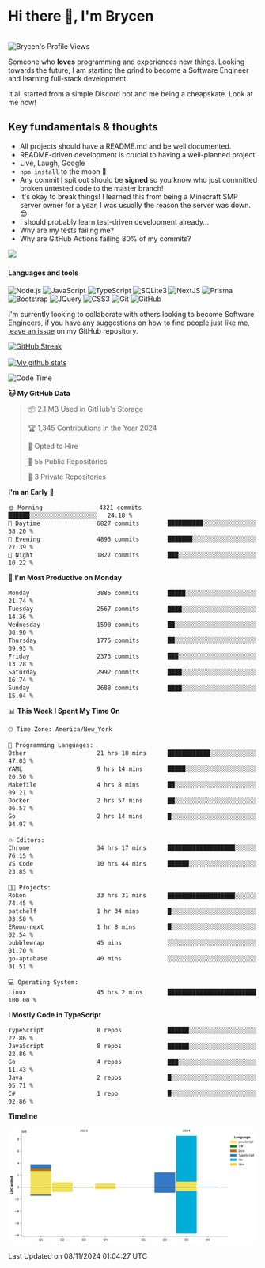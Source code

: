 # Hi there 👋, I'm Brycen

<br>
<img src="https://komarev.com/ghpvc/?username=BrycensRanch" alt="Brycen's Profile Views" />

Someone who **loves** programming and experiences new things. Looking towards the future, I am starting the grind to become a Software Engineer and learning full-stack development.

It all started from a simple Discord bot and me being a cheapskate. Look at me now!

## Key fundamentals & thoughts

- All projects should have a README.md and be well documented.
- README-driven development is crucial to having a well-planned project.
- Live, Laugh, Google
- `npm install` to the moon 🚀
- Any commit I spit out should be **signed** so you know who just committed broken untested code to the master branch!
- It's okay to break things! I learned this from being a Minecraft SMP server owner for a year, I was usually the reason the server was down. 😎
- I should probably learn test-driven development already...
- Why are my tests failing me?
- Why are GitHub Actions failing 80% of my commits? 

<img src="https://res.cloudinary.com/practicaldev/image/fetch/s--OoBLh7-Q--/c_limit%2Cf_auto%2Cfl_progressive%2Cq_auto%2Cw_880/https://cdn-images-1.medium.com/max/1614/1%2A8BlqJ8lNVZzuRjAg1mZ50w.png" height="400"/>

<h4>Languages and tools</h4>
<p>
  <img src="https://img.shields.io/badge/node.js%20-%2343853D.svg?&style=for-the-badge&logo=node.js&logoColor=white" alt="Node.js" />
  <img src="https://img.shields.io/badge/javascript%20-%23323330.svg?&style=for-the-badge&logo=javascript&logoColor=%23F7DF1E" alt="JavaScript" />
  <img src="https://img.shields.io/badge/typescript%20-%23323330.svg?&style=for-the-badge&logo=typescript&logoColor=#3467eb" alt="TypeScript" />
  <img src="https://img.shields.io/badge/sqlite3%20-%23323330.svg?&style=for-the-badge&logo=sqlite&logoColor=#3467eb" alt="SQLite3" />
  <img src="https://img.shields.io/badge/Next.JS%20-%23323330.svg?&style=for-the-badge&logo=next.js&logoColor=#3467eb" alt="NextJS" />
  <img src="https://img.shields.io/badge/Prisma%20-%23323330.svg?&style=for-the-badge&logo=prisma&logoColor=#3467eb" alt="Prisma" />
  <img src="https://img.shields.io/badge/bootstrap%20-%23323330.svg?&style=for-the-badge&logo=bootstrap" alt="Bootstrap" />
  <img src="https://img.shields.io/badge/jquery%20-%23323330.svg?&style=for-the-badge&logo=jquery" alt="JQuery" />
  <img src="https://img.shields.io/badge/css3%20-%23323330.svg?&style=for-the-badge&logo=css3" alt="CSS3" />
  <img src="https://img.shields.io/badge/git%20-%23323330.svg?&style=for-the-badge&logo=git" alt="Git" />
  <img src="https://img.shields.io/badge/github%20-%23323330.svg?&style=for-the-badge&logo=github" alt="GitHub" />
</p>

 I'm currently looking to collaborate with others looking to become Software Engineers, if you have any suggestions on how to find people just like me, [leave an issue](https://github.com/BrycensRanch/BrycensRanch/issues/new) on my GitHub repository.
 
 <p><a href="https://git.io/streak-stats"><img src="https://streak-stats.demolab.com?user=BrycensRanch&amp;theme=dark&amp;hide_border=true&amp;fire=EB5454&amp;ring=0CEB19" alt="GitHub Streak"></a></p>

<a href="https://github.com/anuraghazra/github-readme-stats">
  <img align="center" src="https://github-readme-stats.anuraghazra1.vercel.app/api?username=BrycensRanch&show_icons=true&line_height=27&include_all_commits=true" alt="My github stats" />
</a>

<!--START_SECTION:waka-->
![Code Time](http://img.shields.io/badge/Code%20Time-1%2C129%20hrs%2037%20mins-blue)

**🐱 My GitHub Data** 

> 📦 2.1 MB Used in GitHub's Storage 
 > 
> 🏆 1,345 Contributions in the Year 2024
 > 
> 💼 Opted to Hire
 > 
> 📜 55 Public Repositories 
 > 
> 🔑 3 Private Repositories 
 > 
**I'm an Early 🐤** 

```text
🌞 Morning                4321 commits        ██████░░░░░░░░░░░░░░░░░░░   24.18 % 
🌆 Daytime                6827 commits        ██████████░░░░░░░░░░░░░░░   38.20 % 
🌃 Evening                4895 commits        ███████░░░░░░░░░░░░░░░░░░   27.39 % 
🌙 Night                  1827 commits        ███░░░░░░░░░░░░░░░░░░░░░░   10.22 % 
```
📅 **I'm Most Productive on Monday** 

```text
Monday                   3885 commits        █████░░░░░░░░░░░░░░░░░░░░   21.74 % 
Tuesday                  2567 commits        ████░░░░░░░░░░░░░░░░░░░░░   14.36 % 
Wednesday                1590 commits        ██░░░░░░░░░░░░░░░░░░░░░░░   08.90 % 
Thursday                 1775 commits        ██░░░░░░░░░░░░░░░░░░░░░░░   09.93 % 
Friday                   2373 commits        ███░░░░░░░░░░░░░░░░░░░░░░   13.28 % 
Saturday                 2992 commits        ████░░░░░░░░░░░░░░░░░░░░░   16.74 % 
Sunday                   2688 commits        ████░░░░░░░░░░░░░░░░░░░░░   15.04 % 
```


📊 **This Week I Spent My Time On** 

```text
🕑︎ Time Zone: America/New_York

💬 Programming Languages: 
Other                    21 hrs 10 mins      ████████████░░░░░░░░░░░░░   47.03 % 
YAML                     9 hrs 14 mins       █████░░░░░░░░░░░░░░░░░░░░   20.50 % 
Makefile                 4 hrs 8 mins        ██░░░░░░░░░░░░░░░░░░░░░░░   09.21 % 
Docker                   2 hrs 57 mins       ██░░░░░░░░░░░░░░░░░░░░░░░   06.57 % 
Go                       2 hrs 14 mins       █░░░░░░░░░░░░░░░░░░░░░░░░   04.97 % 

🔥 Editors: 
Chrome                   34 hrs 17 mins      ███████████████████░░░░░░   76.15 % 
VS Code                  10 hrs 44 mins      ██████░░░░░░░░░░░░░░░░░░░   23.85 % 

🐱‍💻 Projects: 
Rokon                    33 hrs 31 mins      ███████████████████░░░░░░   74.45 % 
patchelf                 1 hr 34 mins        █░░░░░░░░░░░░░░░░░░░░░░░░   03.50 % 
ERomu-next               1 hr 8 mins         █░░░░░░░░░░░░░░░░░░░░░░░░   02.54 % 
bubblewrap               45 mins             ░░░░░░░░░░░░░░░░░░░░░░░░░   01.70 % 
go-aptabase              40 mins             ░░░░░░░░░░░░░░░░░░░░░░░░░   01.51 % 

💻 Operating System: 
Linux                    45 hrs 2 mins       █████████████████████████   100.00 % 
```

**I Mostly Code in TypeScript** 

```text
TypeScript               8 repos             ██████░░░░░░░░░░░░░░░░░░░   22.86 % 
JavaScript               8 repos             ██████░░░░░░░░░░░░░░░░░░░   22.86 % 
Go                       4 repos             ███░░░░░░░░░░░░░░░░░░░░░░   11.43 % 
Java                     2 repos             █░░░░░░░░░░░░░░░░░░░░░░░░   05.71 % 
C#                       1 repo              █░░░░░░░░░░░░░░░░░░░░░░░░   02.86 % 
```



**Timeline**

![Lines of Code chart](https://raw.githubusercontent.com/BrycensRanch/BrycensRanch/main/assets/bar_graph.png)


 Last Updated on 08/11/2024 01:04:27 UTC
<!--END_SECTION:waka-->

<!--
**BrycensRanch/BrycensRanch** is a ✨ _special_ ✨ repository because its `README.md` (this file) appears on your GitHub profile.

Here are some ideas to get you started:

- 🔭 I’m currently working on ...
- 🌱 I’m currently learning ...
- 👯 I’m looking to collaborate on ...
- 🤔 I’m looking for help with ...
- 💬 Ask me about ...
- 📫 How to reach me: ...
- 😄 Pronouns: ...
- ⚡ Fun fact: ...
-->
